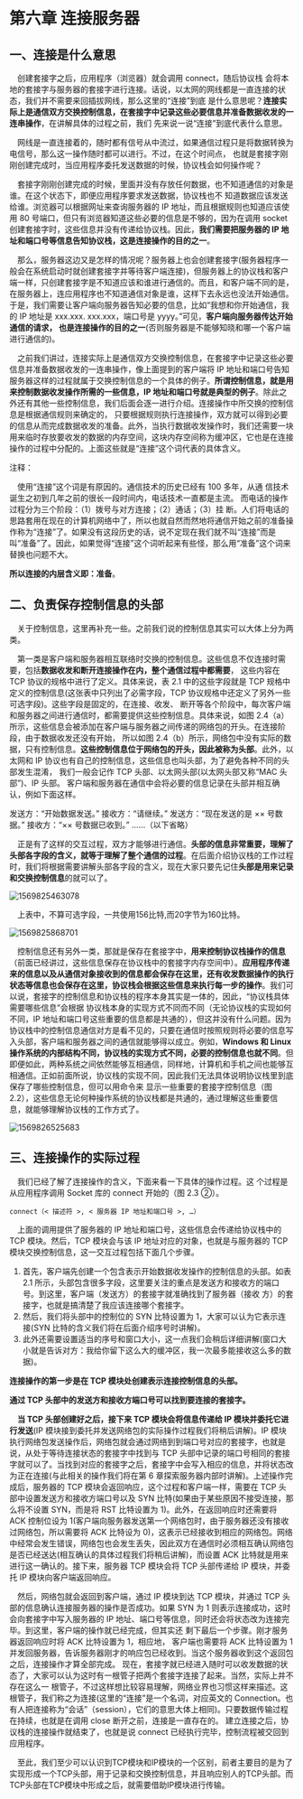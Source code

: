 # 第六章 连接服务器

## 一、连接是什么意思

&emsp;创建套接字之后，应用程序（浏览器）就会调用 connect，随后协议栈 会将本地的套接字与服务器的套接字进行连接。话说，以太网的网线都是一直连接的状态，我们并不需要来回插拔网线，那么这里的“连接”到底 是什么意思呢？**连接实际上是通信双方交换控制信息，在套接字中记录这些必要信息并准备数据收发的一连串操作**，在讲解具体的过程之前，我们 先来说一说“连接”到底代表什么意思。

&emsp;网线是一直连接着的，随时都有信号从中流过，如果通信过程只是将数据转换为电信号，那么这一操作随时都可以进行。不过，在这个时间点， 也就是套接字刚刚创建完成时，当应用程序委托发送数据的时候，协议栈会如何操作呢？

&emsp;套接字刚刚创建完成的时候，里面并没有存放任何数据，也不知道通信的对象是谁。在这个状态下，即便应用程序要求发送数据，协议栈也不 知道数据应该发送给谁。浏览器可以根据网址来查询服务器的 IP 地址，而且根据规则也知道应该使用 80 号端口，但只有浏览器知道这些必要的信息是不够的，因为在调用 socket 创建套接字时，这些信息并没有传递给协议栈。因此，**我们需要把服务器的 IP 地址和端口号等信息告知协议栈，这是连接操作的目的之一**。

&emsp;那么，服务器这边又是怎样的情况呢？服务器上也会创建套接字(服务器程序一般会在系统启动时就创建套接字并等待客户端连接)，但服务器上的协议栈和客户端一样，只创建套接字是不知道应该和谁进行通信的。而且，和客户端不同的是，在服务器上，连应用程序也不知道通信对象是谁，这样下去永远也没法开始通信。于是，我们需要让客户端向服务器告知必要的信息，比如“我想和你开始通信，我的 IP 地址是 xxx.xxx. xxx.xxx，端口号是 yyyy。”可见，**客户端向服务器传达开始通信的请求， 也是连接操作的目的之一**(否则服务器是不能够知晓和哪一个客户端进行通信的)。

&emsp;之前我们讲过，连接实际上是通信双方交换控制信息，在套接字中记录这些必要信息并准备数据收发的一连串操作，像上面提到的客户端将 IP 地址和端口号告知服务器这样的过程就属于交换控制信息的一个具体的例子。**所谓控制信息，就是用来控制数据收发操作所需的一些信息，IP 地址和端口号就是典型的例子**。除此之外还有其他一些控制信息，我们后面会逐一进行介绍。连接操作中所交换的控制信息是根据通信规则来确定的， 只要根据规则执行连接操作，双方就可以得到必要的信息从而完成数据收发的准备。此外，当执行数据收发操作时，我们还需要一块用来临时存放要收发的数据的内存空间，这块内存空间称为缓冲区，它也是在连接操作的过程中分配的。上面这些就是“连接”这个词代表的具体含义。

注释：

&emsp;使用“连接”这个词是有原因的。通信技术的历史已经有 100 多年，从通 信技术诞生之初到几年之前的很长一段时间内，电话技术一直都是主流。 而电话的操作过程分为三个阶段：（1）拨号与对方连接；（2）通话；（3）挂 断。人们将电话的思路套用在现在的计算机网络中了，所以也就自然而然地将通信开始之前的准备操作称为“连接”了。如果没有这段历史的话，说不定现在我们就不叫“连接”而是叫“准备”了。因此，如果觉得“连接”这个词听起来有些怪，那么用“准备”这个词来替换也问题不大。

**所以连接的内层含义即：准备**。

## 二、负责保存控制信息的头部

&emsp;关于控制信息，这里再补充一些。之前我们说的控制信息其实可以大体上分为两类。

&emsp;第一类是客户端和服务器相互联络时交换的控制信息。这些信息不仅连接时需要，包括**数据收发和断开连接操作在内，整个通信过程中都需要**， 这些内容在 TCP 协议的规格中进行了定义。具体来说，表 2.1 中的这些字段就是 TCP 规格中定义的控制信息(这张表中只列出了必需字段，TCP 协议规格中还定义了另外一些可选字段)。这些字段是固定的，在连接、收发、 断开等各个阶段中，每次客户端和服务器之间进行通信时，都需要提供这些控制信息。具体来说，如图 2.4（a）所示，这些信息会被添加在客户端与服务器之间传递的网络包的开头。在连接阶段，由于数据收发还没有开始， 所以如图 2.4（b）所示，网络包中没有实际的数据，只有控制信息。**这些控制信息位于网络包的开头，因此被称为头部**。此外，以太网和 IP 协议也有自己的控制信息，这些信息也叫头部，为了避免各种不同的头部发生混淆， 我们一般会记作 TCP 头部、以太网头部(以太网头部又称“MAC 头部”)、IP 头部。 客户端和服务器在通信中会将必要的信息记录在头部并相互确认，例如下面这样。

发送方：“开始数据发送。”
接收方：“请继续。”
发送方：“现在发送的是 ×× 号数据。”
接收方：“×× 号数据已收到。”
……（以下省略）

&emsp;正是有了这样的交互过程，双方才能够进行通信。**头部的信息非常重要，理解了头部各字段的含义，就等于理解了整个通信的过程**。在后面介绍协议栈的工作过程时，我们将根据需要讲解头部各字段的含义，现在大家只要先记住**头部是用来记录和交换控制信息**的就可以了。

![1569825463078](1569825463078.png)

&emsp;上表中，不算可选字段，一共使用156比特,而20字节为160比特。

![1569825868701](1569825868701.png)

&emsp;控制信息还有另外一类，那就是保存在套接字中，**用来控制协议栈操作的信息**（前面已经讲过，这些信息保存在协议栈中的套接字内存空间中）。**应用程序传递来的信息以及从通信对象接收到的信息都会保存在这里，还有收发数据操作的执行状态等信息也会保存在这里，协议栈会根据这些信息来执行每一步的操作**。我们可以说，套接字的控制信息和协议栈的程序本身其实是一体的，因此，“协议栈具体需要哪些信息”会根据 协议栈本身的实现方式不同而不同（无论协议栈的实现如何不同，IP 地址和端口号这些重要的信息都是共通的），但这并没有什么问题。因为协议栈中的控制信息通信对方是看不见的，只要在通信时按照规则将必要的信息写入头部，客户端和服务器之间的通信就能够得以成立。例如，**Windows 和 Linux 操作系统的内部结构不同，协议栈的实现方式不同，必要的控制信息也就不同**。但即便如此，两种系统之间依然能够互相通信，同样地，计算机和手机之间也能够互相通信。正如前面所说，协议栈的实现不同，因此我们无法具体说明协议栈里到底保存了哪些控制信息，但可以用命令来 显示一些重要的套接字控制信息（图 2.2），这些信息无论何种操作系统的协议栈都是共通的，通过理解这些重要信息，就能够理解协议栈的工作方式了。

![1569826525683](1569826525683.png)

## 三、连接操作的实际过程

&emsp;我们已经了解了连接操作的含义，下面来看一下具体的操作过程。这 个过程是从应用程序调用 Socket 库的 connect 开始的（图 2.3 ②）。

`connect（< 描述符 >, < 服务器 IP 地址和端口号 >, …）`

&emsp;上面的调用提供了服务器的 IP 地址和端口号，这些信息会传递给协议栈中的 TCP 模块。然后，TCP 模块会与该 IP 地址对应的对象，也就是与服务器的 TCP 模块交换控制信息，这一交互过程包括下面几个步骤。

1. 首先，客户端先创建一个包含表示开始数据收发操作的控制信息的头部。如表 2.1 所示，头部包含很多字段，这里要关注的重点是发送方和接收方的端口号。到这里，客户端（发送方）的套接字就准确找到了服务器（接收 方）的套接字，也就是搞清楚了我应该连接哪个套接字。
2. 然后，我们将头部中的控制位的 SYN 比特设置为 1，大家可以认为它表示连接(SYN 比特的含义我们将在后面介绍序号时讲解)。
3. 此外还需要设置适当的序号和窗口大小，这一点我们会稍后详细讲解(窗口大小就是告诉对方：我给你留下这么大的缓冲区，我一次最多能接收这么多的数据)。

**连接操作的第一步是在 TCP 模块处创建表示连接控制信息的头部。**

**通过 TCP 头部中的发送方和接收方端口号可以找到要连接的套接字。**

&emsp;**当 TCP 头部创建好之后，接下来 TCP 模块会将信息传递给 IP 模块并委托它进行发送**(IP 模块接到委托并发送网络包的实际操作过程我们将稍后讲解)。IP 模块执行网络包发送操作后，网络包就会通过网络到到端口号对应的套接字，也就是说，从处于等待连接状态的套接字中找到与 TCP 头部中记录的端口号相同的套接字就可以了。当找到对应的套接字之后，套接字中会写入相应的信息，并将状态改为正在连接(与此相关的操作我们将在第 6 章探索服务器内部时讲解)。上述操作完成后，服务器的 TCP 模块会返回响应，这个过程和客户端一样，需要在 TCP 头部中设置发送方和接收方端口号以及 SYN 比特(如果由于某些原因不接受连接，那么将不设置 SYN，而是将 RST 比特设置为 1)。此外，在返回响应时还需要将 ACK 控制位设为 1(客户端向服务器发送第一个网络包时，由于服务器还没有接收过网络包，所以需要将 ACK 比特设为 0)，这表示已经接收到相应的网络包。网络中经常会发生错误，网络包也会发生丢失，因此双方在通信时必须相互确认网络包是否已经送达(相互确认的具体过程我们将稍后讲解)，而设置 ACK 比特就是用来进行这一确认的。接下来，服务器 TCP 模块会将 TCP 头部传递给 IP 模块，并委托 IP 模块向客户端返回响应。

&emsp;然后，网络包就会返回到客户端，通过 IP 模块到达 TCP 模块，并通过 TCP 头部的信息确认连接服务器的操作是否成功。如果 SYN 为 1 则表示连接成功，这时会向套接字中写入服务器的 IP 地址、端口号等信息，同时还会将状态改为连接完毕。到这里，客户端的操作就已经完成，但其实还 剩下最后一个步骤。刚才服务器返回响应时将 ACK 比特设置为 1，相应地， 客户端也需要将 ACK 比特设置为 1 并发回服务器，告诉服务器刚才的响应包已经收到。当这个服务器收到这个返回包之后，连接操作才算全部完成。 现在，套接字就已经进入随时可以收发数据的状态了，大家可以认为这时有一根管子把两个套接字连接了起来。当然，实际上并不存在这么一 根管子，不过这样想比较容易理解，网络业界也习惯这样来描述。这根管子，我们称之为连接(这里的“连接”是一个名词，对应英文的 Connection。也有人把连接称为“会话”（session），它们的意思大体上相同)。只要数据传输过程在持续，也就是在调用 close 断开之前，连接是一直存在的。 建立连接之后，协议栈的连接操作就结束了，也就是说 connect 已经执行完毕，控制流程被交回到应用程序。

&emsp;至此，我们至少可以认识到TCP模块和IP模块的一个区别，前者主要目的是为了实现形成一个TCP头部，用于记录和交换控制信息，并且响应别人的TCP头部。而TCP头部在TCP模块中形成之后，就需要借助IP模块进行传输。

